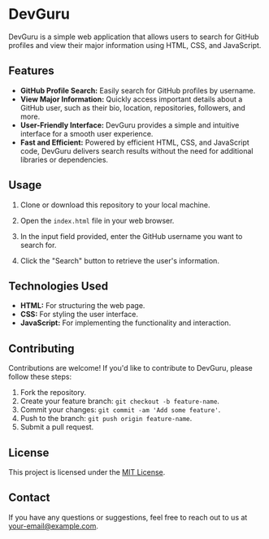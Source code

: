 # DevGuru

DevGuru is a simple web application that allows users to search for GitHub profiles and view their major information using HTML, CSS, and JavaScript.

## Features

- **GitHub Profile Search:** Easily search for GitHub profiles by username.
- **View Major Information:** Quickly access important details about a GitHub user, such as their bio, location, repositories, followers, and more.
- **User-Friendly Interface:** DevGuru provides a simple and intuitive interface for a smooth user experience.
- **Fast and Efficient:** Powered by efficient HTML, CSS, and JavaScript code, DevGuru delivers search results without the need for additional libraries or dependencies.

## Usage

1. Clone or download this repository to your local machine.

2. Open the `index.html` file in your web browser.

3. In the input field provided, enter the GitHub username you want to search for.

4. Click the "Search" button to retrieve the user's information.

## Technologies Used

- **HTML:** For structuring the web page.
- **CSS:** For styling the user interface.
- **JavaScript:** For implementing the functionality and interaction.

## Contributing

Contributions are welcome! If you'd like to contribute to DevGuru, please follow these steps:

1. Fork the repository.
2. Create your feature branch: `git checkout -b feature-name`.
3. Commit your changes: `git commit -am 'Add some feature'`.
4. Push to the branch: `git push origin feature-name`.
5. Submit a pull request.

## License

This project is licensed under the [MIT License](LICENSE).

## Contact

If you have any questions or suggestions, feel free to reach out to us at [your-email@example.com](mailto:your-email@example.com).
